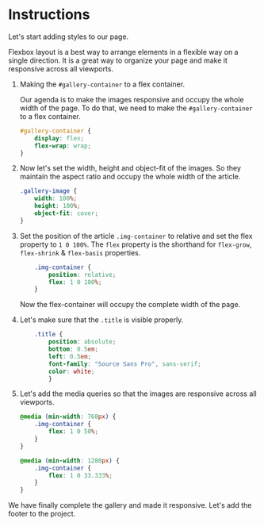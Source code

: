 # Instructions

Let's start adding styles to our page.

Flexbox layout is a best way to arrange elements in a flexible way on a single direction. It is a great way to organize your page and make it responsive across all viewports.

1. Making the `#gallery-container` to a flex container.

    Our agenda is to make the images responsive and occupy the whole width of the page. To do that, we need to make the `#gallery-container` to a flex container.

    ```css
    #gallery-container {
        display: flex;
        flex-wrap: wrap;
    }
    ```

2. Now let's set the width, height and object-fit of the images. So they maintain the aspect ratio and occupy the whole width of the article.

    ```css
    .gallery-image {
        width: 100%;
        height: 100%;
        object-fit: cover;
    }
    ```

3. Set the position of the article `.img-container` to relative and set the flex property to `1 0 100%`. The `flex` property is the shorthand for `flex-grow`, `flex-shrink` & `flex-basis` properties.

    ```css
        .img-container {
            position: relative;
            flex: 1 0 100%;
        }
    ```

    Now the flex-container will occupy the complete width of the page.

4. Let's make sure that the `.title` is visible properly.

    ```css
        .title {
            position: absolute;
            bottom: 0.5em;
            left: 0.5em;
            font-family: "Source Sans Pro", sans-serif;
            color: white;
            }
    ```

5. Let's add the media queries so that the images are responsive across all viewports.

    ```css
    @media (min-width: 768px) {
        .img-container {
            flex: 1 0 50%;
        }
    }

    @media (min-width: 1280px) {
        .img-container {
            flex: 1 0 33.333%;
        }
    }
    ```

We have finally complete the gallery and made it responsive. Let's add the footer to the project.
